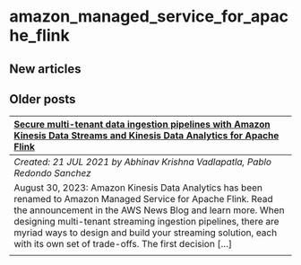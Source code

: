# amazon_managed_service_for_apache_flink

## New articles

## Older posts
| [Secure multi-tenant data ingestion pipelines with Amazon Kinesis Data Streams and Kinesis Data Analytics for Apache Flink](https://aws.amazon.com/blogs/big-data/secure-multi-tenant-data-ingestion-pipelines-with-amazon-kinesis-data-streams-and-kinesis-data-analytics-for-apache-flink/) |
|:----------|
| *Created: 21 JUL 2021 by Abhinav Krishna Vadlapatla, Pablo Redondo Sanchez* | 
| August 30, 2023: Amazon Kinesis Data Analytics has been renamed to Amazon Managed Service for Apache Flink. Read the announcement in the AWS News Blog and learn more. When designing multi-tenant streaming ingestion pipelines, there are myriad ways to design and build your streaming solution, each with its own set of trade-offs. The first decision […] | 
|  | 

